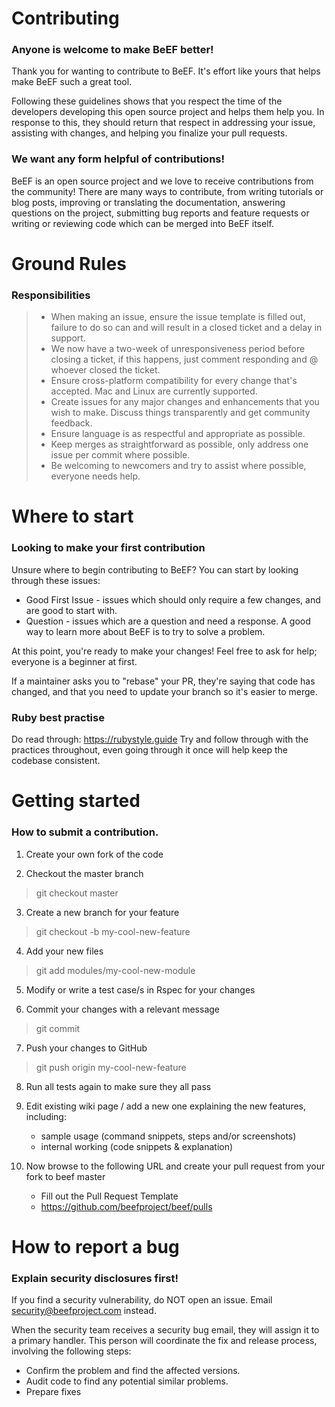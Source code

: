 # Contributing
### Anyone is welcome to make BeEF better!
Thank you for wanting to contribute to BeEF. It's effort like yours that helps make BeEF such a great tool.

Following these guidelines shows that you respect the time of the developers developing this open source project and helps them help you. In response to this, they should return that respect in addressing your issue, assisting with changes, and helping you finalize your pull requests.


###  We want any form helpful of contributions!

 BeEF is an open source project and we love to receive contributions from the community! There are many ways to contribute, from writing tutorials or blog posts, improving or translating the documentation, answering questions on the project, submitting bug reports and feature requests or writing or reviewing code which can be merged into BeEF itself.



# Ground Rules

###  Responsibilities
> * When making an issue, ensure the issue template is filled out, failure to do so can and will result in a closed ticket and a delay in support.
> * We now have a two-week of unresponsiveness period before closing a ticket, if this happens, just comment responding and @ whoever closed the ticket. 
> * Ensure cross-platform compatibility for every change that's accepted. Mac and Linux are currently supported.
> * Create issues for any major changes and enhancements that you wish to make. Discuss things transparently and get community feedback.
> * Ensure language is as respectful and appropriate as possible. 
> * Keep merges as straightforward as possible, only address one issue per commit where possible.
> * Be welcoming to newcomers and try to assist where possible, everyone needs help. 

# Where to start
### Looking to make your first contribution 

 Unsure where to begin contributing to BeEF? You can start by looking through these issues:

 * Good First Issue - issues which should only require a few changes, and are good to start with.
 * Question - issues which are a question and need a response. A good way to learn more about BeEF is to try to solve a problem.

At this point, you're ready to make your changes! Feel free to ask for help; everyone is a beginner at first.

If a maintainer asks you to "rebase" your PR, they're saying that code has changed, and that you need to update your branch so it's easier to merge.

### Ruby best practise 
Do read through: https://rubystyle.guide
Try and follow through with the practices throughout, even going through it once will help keep the codebase consistent.

# Getting started

### How to submit a contribution.

1. Create your own fork of the code

2. Checkout the master branch
> git checkout master

3. Create a new branch for your feature
> git checkout -b my-cool-new-feature

4. Add your new files
> git add modules/my-cool-new-module

5. Modify or write a test case/s in Rspec for your changes

6. Commit your changes with a relevant message
> git commit

7. Push your changes to GitHub
> git push origin my-cool-new-feature

8. Run all tests again to make sure they all pass

9. Edit existing wiki page / add a new one explaining the new features, including:
	- sample usage (command snippets, steps and/or screenshots)
	- internal working (code snippets & explanation)

10. Now browse to the following URL and create your pull request from your fork to beef master
    - Fill out the Pull Request Template
    - https://github.com/beefproject/beef/pulls


# How to report a bug
### Explain security disclosures first!

If you find a security vulnerability, do NOT open an issue. Email security@beefproject.com instead.

When the security team receives a security bug email, they will assign it to a primary handler.
This person will coordinate the fix and release process, involving the following steps:

* Confirm the problem and find the affected versions.
* Audit code to find any potential similar problems.
* Prepare fixes 